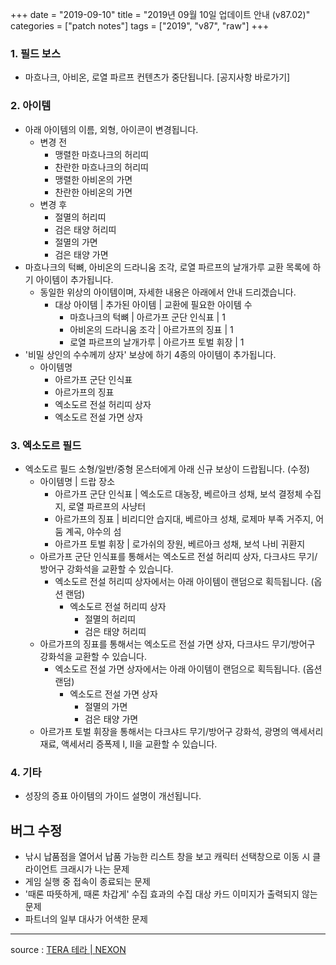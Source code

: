 +++
date = "2019-09-10"
title = "2019년 09월 10일 업데이트 안내 (v87.02)"
categories = ["patch notes"]
tags = ["2019", "v87", "raw"]
+++

### 1. 필드 보스
- 마흐나크, 아비온, 로열 파르프 컨텐츠가 중단됩니다. [공지사항 바로가기]

### 2. 아이템
- 아래 아이템의 이름, 외형, 아이콘이 변경됩니다.
  - 변경 전
    - 맹렬한 마흐나크의 허리띠
    - 찬란한 마흐나크의 허리띠
    - 맹렬한 아비온의 가면
    - 찬란한 아비온의 가면
  - 변경 후
    - 절멸의 허리띠
    - 검은 태양 허리띠
    - 절멸의 가면
    - 검은 태양 가면
- 마흐나크의 턱뼈, 아비온의 드라니움 조각, 로열 파르프의 날개가루 교환 목록에 하기 아이템이 추가됩니다.
  - 동일한 위상의 아이템이며, 자세한 내용은 아래에서 안내 드리겠습니다.
    - 대상 아이템 | 추가된 아이템 | 교환에 필요한 아이템 수
      - 마흐나크의 턱뼈 | 아르가프 군단 인식표 | 1
      - 아비온의 드라니움 조각 | 아르가프의 징표 | 1
      - 로열 파르프의 날개가루 | 아르가프 토벌 휘장 | 1
- '비밀 상인의 수수께끼 상자' 보상에 하기 4종의 아이템이 추가됩니다.
  - 아이템명
    - 아르가프 군단 인식표
    - 아르가프의 징표
    - 엑소도르 전설 허리띠 상자
    - 엑소도르 전설 가면 상자

### 3. 엑소도르 필드
- 엑소도르 필드 소형/일반/중형 몬스터에게 아래 신규 보상이 드랍됩니다. (수정)
  - 아이템명 | 드랍 장소
    - 아르가프 군단 인식표 |  엑소도르 대농장, 베르아크 성채, 보석 결정체 수집지, 로열 파르프의 사냥터
    - 아르가프의 징표 |  비리디안 습지대, 베르아크 성채, 로제마 부족 거주지, 어둠 계곡, 야수의 섬
    - 아르가프 토벌 휘장 | 로가쉬의 장원, 베르아크 성채, 보석 나비 귀환지
  - 아르가프 군단 인식표를 통해서는 엑소도르 전설 허리띠 상자, 다크샤드 무기/방어구 강화석을 교환할 수 있습니다.
    - 엑소도르 전설 허리띠 상자에서는 아래 아이템이 랜덤으로 획득됩니다. (옵션 랜덤)
      - 엑소도르 전설 허리띠 상자
        - 절멸의 허리띠
        - 검은 태양 허리띠
  - 아르가프의 징표를 통해서는 엑소도르 전설 가면 상자, 다크샤드 무기/방어구 강화석을 교환할 수 있습니다.
    - 엑소도르 전설 가면 상자에서는 아래 아이템이 랜덤으로 획득됩니다. (옵션 랜덤)
      - 엑소도르 전설 가면 상자
        - 절멸의 가면
        - 검은 태양 가면
  - 아르가프 토벌 휘장을 통해서는 다크샤드 무기/방어구 강화석, 광명의 액세서리 재료, 액세서리 증폭제 I, II을 교환할 수 있습니다.

### 4. 기타
- 성장의 증표 아이템의 가이드 설명이 개선됩니다.

## 버그 수정

- 낚시 납품점을 열어서 납품 가능한 리스트 창을 보고 캐릭터 선택창으로 이동 시 클라이언트 크래시가 나는 문제
- 게임 실행 중 접속이 종료되는 문제
- '때론 따뜻하게, 때론 차갑게' 수집 효과의 수집 대상 카드 이미지가 출력되지 않는 문제
- 파트너의 일부 대사가 어색한 문제  

----

source : [TERA 테라 | NEXON](http://tera.nexon.com/news/update/view.aspx?n4articlesn=409)
